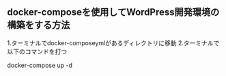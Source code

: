 ## docker-composeを使用してWordPress開発環境の構築をする方法

1.ターミナルでdocker-composeymlがあるディレクトリに移動
2.ターミナルで以下のコマンドを打つ

docker-compose up -d
